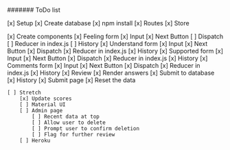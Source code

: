 ####### ToDo list

[x] Setup
	[x] Create database
	[x] npm install
	[x] Routes
	[x] Store
	
[x] Create components
	[x] Feeling form
		[x] Input
		[x] Next Button
		[ ] Dispatch
		[ ] Reducer in index.js
		[ ] History
	[x] Understand form
		[x] Input
		[x] Next Button
		[x] Dispatch
		[x] Reducer in index.js
		[x] History
	[x] Supported form
		[x] Input
		[x] Next Button
		[x] Dispatch
		[x] Reducer in index.js
		[x] History
	[x] Comments form
		[x] Input
		[x] Next Button
		[x] Dispatch
		[x] Reducer in index.js
		[x] History
	[x] Review
		[x] Render answers
		[x] Submit to database
		[x] History
	[x] Submit page
		[x] Reset the data

	[ ] Stretch
		[x] Update scores
		[ ] Material UI
		[ ] Admin page
			[ ] Recent data at top
			[ ] Allow user to delete
			[ ] Prompt user to confirm deletion
			[ ] Flag for further review
		[ ] Heroku

	